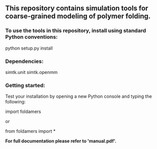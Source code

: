 ## This repository contains simulation tools for coarse-grained modeling of polymer folding.

### To use the tools in this repository, install using standard Python conventions:

python setup.py install

### Dependencies:

simtk.unit
simtk.openmm

### Getting started:

Test your installation by opening a new Python console and typing the following:

import foldamers

or

from foldamers import *

**For full documentation please refer to 'manual.pdf'.**
